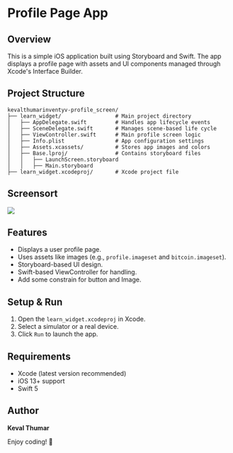 # Profile Page App

## Overview
This is a simple iOS application built using Storyboard and Swift. The app displays a profile page with assets and UI components managed through Xcode's Interface Builder.

## Project Structure
```
kevalthumarinventyv-profile_screen/
├── learn_widget/                 # Main project directory
│   ├── AppDelegate.swift         # Handles app lifecycle events
│   ├── SceneDelegate.swift       # Manages scene-based life cycle
│   ├── ViewController.swift      # Main profile screen logic
│   ├── Info.plist                # App configuration settings
│   ├── Assets.xcassets/          # Stores app images and colors
│   ├── Base.lproj/               # Contains storyboard files
│   │   ├── LaunchScreen.storyboard
│   │   ├── Main.storyboard
├── learn_widget.xcodeproj/       # Xcode project file
```

## Screensort
![](https://i.imgur.com/DRob8bU.png)

## Features
- Displays a user profile page.
- Uses assets like images (e.g., `profile.imageset` and `bitcoin.imageset`).
- Storyboard-based UI design.
- Swift-based ViewController for handling.
- Add some constrain for button and Image.

## Setup & Run
1. Open the `learn_widget.xcodeproj` in Xcode.
2. Select a simulator or a real device.
3. Click `Run` to launch the app.

## Requirements
- Xcode (latest version recommended)
- iOS 13+ support
- Swift 5

## Author
**Keval  Thumar**

Enjoy coding! 🚀


